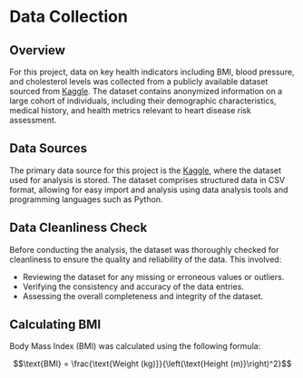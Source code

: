 # Data Collection

## Overview

For this project, data on key health indicators including BMI, blood pressure, and cholesterol levels was collected from a publicly available dataset sourced from [Kaggle](https://www.kaggle.com/datasets/sulianova/cardiovascular-disease-dataset?resource=download). The dataset contains anonymized information on a large cohort of individuals, including their demographic characteristics, medical history, and health metrics relevant to heart disease risk assessment.

## Data Sources

The primary data source for this project is the [Kaggle](https://www.kaggle.com/datasets/sulianova/cardiovascular-disease-dataset?resource=download), where the dataset used for analysis is stored. The dataset comprises structured data in CSV format, allowing for easy import and analysis using data analysis tools and programming languages such as Python.

## Data Cleanliness Check

Before conducting the analysis, the dataset was thoroughly checked for cleanliness to ensure the quality and reliability of the data. This involved:

- Reviewing the dataset for any missing or erroneous values or outliers.
- Verifying the consistency and accuracy of the data entries.
- Assessing the overall completeness and integrity of the dataset.

## Calculating BMI

Body Mass Index (BMI) was calculated using the following formula:

$$\text{BMI} = \frac{\text{Weight (kg)}}{\left(\text{Height (m)}\right)^2}$$
